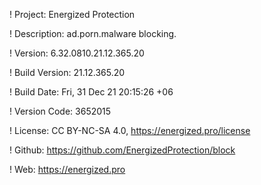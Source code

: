 ! Project: Energized Protection

! Description: ad.porn.malware blocking.

! Version: 6.32.0810.21.12.365.20

! Build Version: 21.12.365.20

! Build Date: Fri, 31 Dec 21 20:15:26 +06

! Version Code: 3652015

! License: CC BY-NC-SA 4.0, https://energized.pro/license

! Github: https://github.com/EnergizedProtection/block

! Web: https://energized.pro

